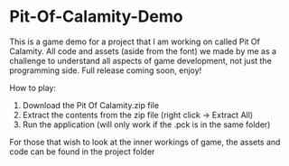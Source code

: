 # Pit-Of-Calamity-Demo
This is a game demo for a project that I am working on called Pit Of Calamity. All code and assets (aside from the font) we made by me as a challenge to understand all aspects of game development, not just the programming side. Full release coming soon, enjoy!

How to play:
1) Download the Pit Of Calamity.zip file
2) Extract the contents from the zip file (right click -> Extract All)
3) Run the application (will only work if the .pck is in the same folder)

For those that wish to look at the inner workings of game, the assets and code can be found in the project folder
